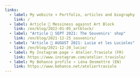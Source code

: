 ```yaml
---
links:
  - label: My website ⬆️ Portfolio, articles and biography
    link: /
  - label: Article 🔸 Messiness against Art Block
    link: /en/blog/2022-01-05_artblock/
  - label: "Article 🔸 SEPT 2021: The Souvenirs' shop"
    link: /en/blog/2021-12-25_souvenirs/
  - label: "Article 🔸 AUGUST 2021: Lucie et les Lucioles"
    link: /en/blog/2021-12-20_lucie/
  - label: My Instagram page ⭐ Atelier.Traviole (FR)
    link: https://www.instagram.com/atelier.traviole/
  - label: My Behance profile ⭐ Léna Desmettre (EN)
    link: https://www.behance.net/ateliertraviole
---
```

